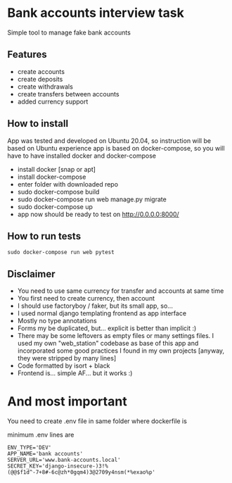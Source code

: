 # Bank accounts interview task
Simple tool to manage fake bank accounts

## Features
- create accounts
- create deposits
- create withdrawals
- create transfers between accounts
- added currency support


## How to install

App was tested and developed on Ubuntu 20.04, so instruction will be based on Ubuntu experience
app is based on docker-compose, so you will have to have installed docker and docker-compose

- install docker [snap or apt]
- install docker-compose
- enter folder with downloaded repo
- sudo docker-compose build
- sudo docker-compose run web manage.py migrate
- sudo docker-compose up
- app now should be ready to test on http://0.0.0.0:8000/


## How to run tests
```
sudo docker-compose run web pytest
```


## Disclaimer

- You need to use same currency for transfer and accounts at same time
- You first need to create currency, then account
- I should use factoryboy / faker, but its small app, so...
- I used normal django templating frontend as app interface
- Mostly no type annotations
- Forms my be duplicated, but... explicit is better than implicit :)
- There may be some leftovers as empty files or many settings files. I used my own "web_station" codebase as base of this app and incorporated some good practices I found in my own projects [anyway, they were stripped by many lines]
- Code formatted by isort + black
- Frontend is... simple AF... but it works :)

# And most important
You need to create .env file in same folder where dockerfile is

minimum .env lines are
```
ENV_TYPE='DEV'
APP_NAME='bank accounts'
SERVER_URL='www.bank-accounts.local'
SECRET_KEY='django-insecure-)3!%(@@$f1d^-7+8#-6c@zh*0gqm4)3@2709y4nsm(*%exao%p'

```
